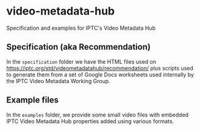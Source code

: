 # video-metadata-hub
Specification and examples for IPTC's Video Metadata Hub

## Specification (aka Recommendation)

In the `specification` folder we have the HTML files used on
https://iptc.org/std/videometadatahub/recommendation/ plus scripts used
to generate them from a set of Google Docs worksheets used internally by the
IPTC Video Metadata Working Group.

## Example files

In the `examples` folder, we provide some small video files with embedded IPTC
Video Metadata Hub properties added using various formats.
